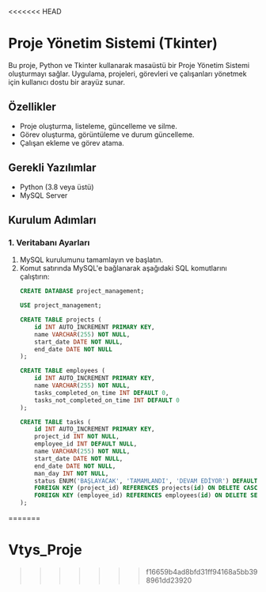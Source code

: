 <<<<<<< HEAD
# Proje Yönetim Sistemi (Tkinter)

Bu proje, Python ve Tkinter kullanarak masaüstü bir Proje Yönetim Sistemi oluşturmayı sağlar. Uygulama, projeleri, görevleri ve çalışanları yönetmek için kullanıcı dostu bir arayüz sunar.

## Özellikler
- Proje oluşturma, listeleme, güncelleme ve silme.
- Görev oluşturma, görüntüleme ve durum güncelleme.
- Çalışan ekleme ve görev atama.

## Gerekli Yazılımlar
- Python (3.8 veya üstü)
- MySQL Server

## Kurulum Adımları

### 1. **Veritabanı Ayarları**
1. MySQL kurulumunu tamamlayın ve başlatın.
2. Komut satırında MySQL'e bağlanarak aşağıdaki SQL komutlarını çalıştırın:
   ```sql
   CREATE DATABASE project_management;

   USE project_management;

   CREATE TABLE projects (
       id INT AUTO_INCREMENT PRIMARY KEY,
       name VARCHAR(255) NOT NULL,
       start_date DATE NOT NULL,
       end_date DATE NOT NULL
   );

   CREATE TABLE employees (
       id INT AUTO_INCREMENT PRIMARY KEY,
       name VARCHAR(255) NOT NULL,
       tasks_completed_on_time INT DEFAULT 0,
       tasks_not_completed_on_time INT DEFAULT 0
   );

   CREATE TABLE tasks (
       id INT AUTO_INCREMENT PRIMARY KEY,
       project_id INT NOT NULL,
       employee_id INT DEFAULT NULL,
       name VARCHAR(255) NOT NULL,
       start_date DATE NOT NULL,
       end_date DATE NOT NULL,
       man_day INT NOT NULL,
       status ENUM('BAŞLAYACAK', 'TAMAMLANDI', 'DEVAM EDİYOR') DEFAULT 'BAŞLAYACAK',
       FOREIGN KEY (project_id) REFERENCES projects(id) ON DELETE CASCADE,
       FOREIGN KEY (employee_id) REFERENCES employees(id) ON DELETE SET NULL
   );
=======
# Vtys_Proje
>>>>>>> f16659b4ad8bfd31ff94168a5bb398961dd23920
